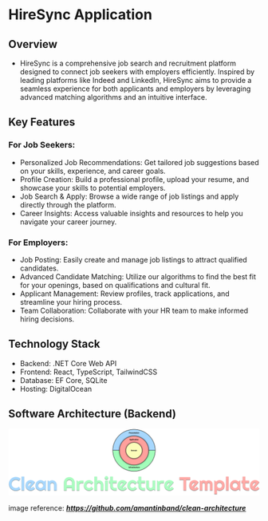 # HireSync Application

## Overview
- HireSync is a comprehensive job search and recruitment platform designed to connect job seekers with employers efficiently. Inspired by leading platforms like Indeed and LinkedIn, HireSync aims to provide a seamless experience for both applicants and employers by leveraging advanced matching algorithms and an intuitive interface.

## Key Features
 ### For Job Seekers:

- Personalized Job Recommendations: Get tailored job suggestions based on your skills, experience, and career goals.
- Profile Creation: Build a professional profile, upload your resume, and showcase your skills to potential employers.
- Job Search & Apply: Browse a wide range of job listings and apply directly through the platform.
- Career Insights: Access valuable insights and resources to help you navigate your career journey.
 
 ### For Employers:

- Job Posting: Easily create and manage job listings to attract qualified candidates.
- Advanced Candidate Matching: Utilize our algorithms to find the best fit for your openings, based on qualifications and cultural fit.
- Applicant Management: Review profiles, track applications, and streamline your hiring process.
- Team Collaboration: Collaborate with your HR team to make informed hiring decisions.

## Technology Stack
 - Backend: .NET Core Web API
 - Frontend: React, TypeScript, TailwindCSS
 - Database:  EF Core, SQLite
 - Hosting: DigitalOcean

## Software Architecture (Backend)

![Clean Architecture Template Title](assets/Clean%20Architecture%20Template%20Title.png)

image reference: ***https://github.com/amantinband/clean-architecture***

